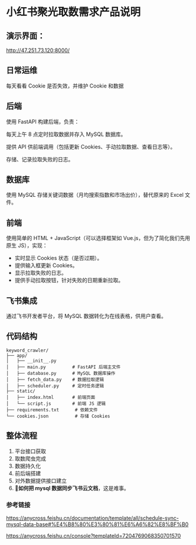 # 小红书聚光取数需求产品说明

## 演示界面：

http://47.251.73.120:8000/

## 日常运维

每天看看 Cookie 是否失效，并维护 Cookie 和数据

## 后端

使用 FastAPI 构建后端，负责：

每天上午 8 点定时拉取数据并存入 MySQL 数据库。

提供 API 供前端调用（包括更新 Cookies、手动拉取数据、查看日志等）。

存储、记录拉取失败的日志。

## 数据库

使用 MySQL 存储关键词数据（月均搜索指数和市场出价），替代原来的 Excel 文件。

## **前端**

使用简单的 HTML + JavaScript（可以选择框架如 Vue.js，但为了简化我们先用原生 JS），实现：

- 实时显示 Cookies 状态（是否过期）。
- 提供输入框更新 Cookies。
- 显示拉取失败的日志。
- 提供手动拉取按钮，针对失败的日期重新拉取。

## **飞书集成**

通过飞书开发者平台，将 MySQL 数据转化为在线表格，供用户查看。

## 代码结构

```
keyword_crawler/
├── app/
│   ├── __init__.py
│   ├── main.py          # FastAPI 后端主文件
│   ├── database.py      # MySQL 数据库操作
│   ├── fetch_data.py    # 数据拉取逻辑
│   ├── scheduler.py     # 定时任务逻辑
├── static/
│   ├── index.html       # 前端页面
│   └── script.js        # 前端 JS 逻辑
├── requirements.txt      # 依赖文件
└── cookies.json          # 存储 Cookies
```

## 整体流程

1. 平台接口获取
2. 取数爬虫完成
3. 数据持久化
4. 前后端搭建
5. 对外数据提供接口建立
6. **👀如何把 mysql 数据同步飞书云文档**，这是难事。

### 参考链接

https://anycross.feishu.cn/documentation/template/all/schedule-sync-mysql-data-base#%E4%B8%80%E3%80%81%E6%A6%82%E8%BF%B0

https://anycross.feishu.cn/console?templateId=7204769068350701570
